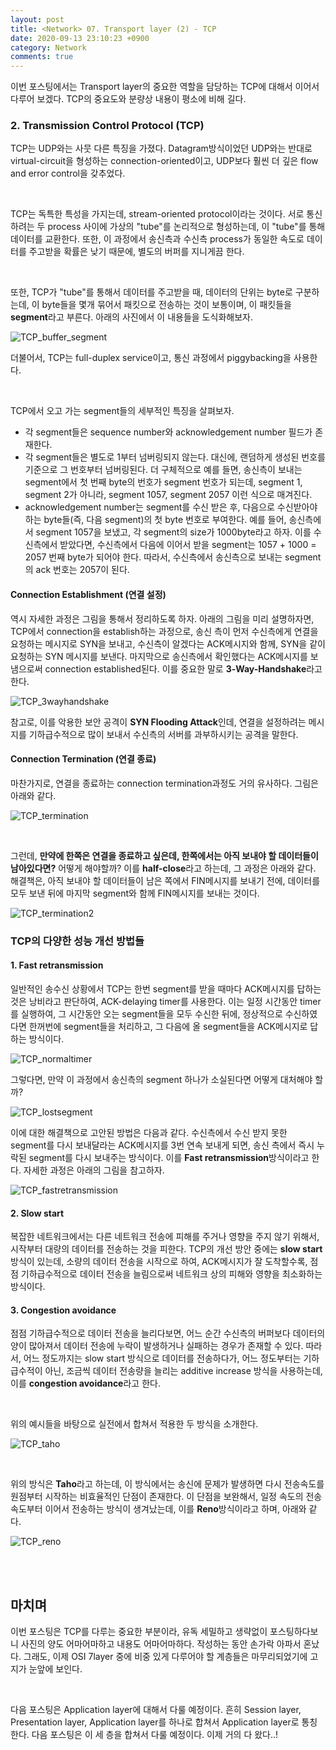 ```yaml
---
layout: post
title: <Network> 07. Transport layer (2) - TCP
date: 2020-09-13 23:10:23 +0900
category: Network
comments: true
---
```

이번 포스팅에서는 Transport layer의 중요한 역할을 담당하는 TCP에 대해서 이어서 다루어 보겠다. TCP의 중요도와 분량상 내용이 평소에 비해 길다.

### 2. Transmission Control Protocol (TCP)

TCP는 UDP와는 사뭇 다른 특징을 가졌다. Datagram방식이었던 UDP와는 반대로 virtual-circuit을 형성하는 connection-oriented이고, UDP보다 훨씬 더 깊은 flow and error control을 갖추었다.

<br/>

TCP는 독특한 특성을 가지는데, stream-oriented protocol이라는 것이다. 서로 통신하려는 두 process 사이에 가상의 "tube"를 논리적으로 형성하는데, 이 "tube"를 통해 데이터를 교환한다. 또한, 이 과정에서 송신측과 수신측 process가 동일한 속도로 데이터를 주고받을 확률은 낮기 때문에, 별도의 버퍼를 지니게끔 한다. 

<br/>

또한, TCP가 "tube"를 통해서 데이터를 주고받을 때, 데이터의 단위는 byte로 구분하는데, 이 byte들을 몇개 묶어서 패킷으로 전송하는 것이 보통이며, 이 패킷들을 **segment**라고 부른다. 아래의 사진에서 이 내용들을 도식화해보자.

![TCP_buffer_segment]({{site.url}}/img/TCP_buffer_segment.jpg)

더불어서, TCP는 full-duplex service이고, 통신 과정에서 piggybacking을 사용한다.

<br/>

TCP에서 오고 가는 segment들의 세부적인 특징을 살펴보자.

- 각 segment들은 sequence number와 acknowledgement number 필드가 존재한다.
- 각 segment들은 별도로 1부터 넘버링되지 않는다. 대신에, 랜덤하게 생성된 번호를 기준으로 그 번호부터 넘버링된다. 더 구체적으로 예를 들면, 송신측이 보내는 segment에서 첫 번째 byte의 번호가 segment 번호가 되는데, segment 1, segment 2가 아니라, segment 1057, segment 2057 이런 식으로 매겨진다. 
- acknowledgement number는 segment를 수신 받은 후, 다음으로 수신받아야 하는 byte들(즉, 다음 segment)의 첫 byte 번호로 부여한다. 예를 들어, 송신측에서 segment 1057을 보냈고, 각 segment의 size가 1000byte라고 하자. 이를 수신측에서 받았다면, 수신측에서 다음에 이어서 받을 segment는 1057 + 1000 = 2057 번째 byte가 되어야 한다. 따라서, 수신측에서 송신측으로 보내는 segment의 ack 번호는 2057이 된다. 


#### Connection Establishment (연결 설정)

역시 자세한 과정은 그림을 통해서 정리하도록 하자. 아래의 그림을 미리 설명하자면, TCP에서 connection을 establish하는 과정으로, 송신 측이 먼저 수신측에게 연결을 요청하는 메시지로 SYN을 보내고, 수신측이 알겠다는 ACK메시지와 함께, SYN을 같이 요청하는 SYN 메시지를 보낸다. 마지막으로 송신측에서 확인했다는 ACK메시지를 보냄으로써 connection established된다. 이를 중요한 말로 **3-Way-Handshake**라고 한다.

![TCP_3wayhandshake]({{site.url}}/img/TCP_3wayhandshake.jpg)

참고로, 이를 악용한 보안 공격이 **SYN Flooding Attack**인데, 연결을 설정하려는 메시지를 기하급수적으로 많이 보내서 수신측의 서버를 과부하시키는 공격을 말한다.

#### Connection Termination (연결 종료)

마찬가지로, 연결을 종료하는 connection termination과정도 거의 유사하다. 그림은 아래와 같다.

![TCP_termination]({{site.url}}/img/TCP_termination.jpg)

<br/>

그런데, **만약에 한쪽은 연결을 종료하고 싶은데, 한쪽에서는 아직 보내야 할 데이터들이 남아있다면?** 어떻게 해야할까? 이를 **half-close**라고 하는데, 그 과정은 아래와 같다. 해결책은, 아직 보내야 할 데이터들이 남은 쪽에서 FIN메시지를 보내기 전에, 데이터를 모두 보낸 뒤에 마지막 segment와 함께 FIN메시지를 보내는 것이다. 

![TCP_termination2]({{site.url}}/img/TCP_termination2.jpg)

### TCP의 다양한 성능 개선 방법들

#### 1. Fast retransmission

일반적인 송수신 상황에서 TCP는 한번 segment를 받을 때마다 ACK메시지를 답하는 것은 낭비라고 판단하여, ACK-delaying timer를 사용한다. 이는 일정 시간동안 timer를 실행하여, 그 시간동안 오는 segment들을 모두 수신한 뒤에, 정상적으로 수신하였다면 한꺼번에 segment들을 처리하고, 그 다음에 올 segment들을 ACK메시지로 답하는 방식이다.

![TCP_normaltimer]({{site.url}}/img/TCP_normaltimer.jpg)

그렇다면, 만약 이 과정에서 송신측의 segment 하나가 소실된다면 어떻게 대처해야 할까? 

![TCP_lostsegment]({{site.url}}/img/TCP_lostsegment.jpg)

이에 대한 해결책으로 고안된 방법은 다음과 같다. 수신측에서 수신 받지 못한 segment를 다시 보내달라는 ACK메시지를 3번 연속 보내게 되면, 송신 측에서 즉시 누락된 segment를 다시 보내주는 방식이다. 이를 **Fast retransmission**방식이라고 한다. 자세한 과정은 아래의 그림을 참고하자.

![TCP_fastretransmission]({{site.url}}/img/TCP_fastretransmission.jpg)

#### 2. Slow start

복잡한 네트워크에서는 다른 네트워크 전송에 피해를 주거나 영향을 주지 않기 위해서, 시작부터 대량의 데이터를 전송하는 것을 피한다. TCP의 개선 방안 중에는 **slow start** 방식이 있는데, 소량의 데이터 전송을 시작으로 하여, ACK메시지가 잘 도착할수록, 점점 기하급수적으로 데이터 전송을 늘림으로써 네트워크 상의 피해와 영향을 최소화하는 방식이다.

#### 3. Congestion avoidance

점점 기하급수적으로 데이터 전송을 늘리다보면, 어느 순간 수신측의 버퍼보다 데이터의 양이 많아져서 데이터 전송에 누락이 발생하거나 실패하는 경우가 존재할 수 있다. 따라서, 어느 정도까지는 slow start 방식으로 데이터를 전송하다가, 어느 정도부터는 기하급수적이 아닌, 조금씩 데이터 전송량을 늘리는 additive increase 방식을 사용하는데, 이를 **congestion avoidance**라고 한다.

<br/>

위의 예시들을 바탕으로 실전에서 합쳐서 적용한 두 방식을 소개한다.

![TCP_taho]({{site.url}}/img/TCP_taho.jpg)

<br/>

위의 방식은 **Taho**라고 하는데, 이 방식에서는 송신에 문제가 발생하면 다시 전송속도를 원점부터 시작하는 비효율적인 단점이 존재한다. 이 단점을 보완해서, 일정 속도의 전송 속도부터 이어서 전송하는 방식이 생겨났는데, 이를 **Reno**방식이라고 하며, 아래와 같다. 

![TCP_reno]({{site.url}}/img/TCP_reno.jpg)

<br/>
<br/>

## 마치며

이번 포스팅은 TCP를 다루는 중요한 부분이라, 유독 세밀하고 생략없이 포스팅하다보니 사진의 양도 어마어마하고 내용도 어마어마하다. 작성하는 동안 손가락 아파서 혼났다. 그래도, 이제 OSI 7layer 중에 비중 있게 다루어야 할 계층들은 마무리되었기에 고지가 눈앞에 보인다.

<br/>

다음 포스팅은 Application layer에 대해서 다룰 예정이다. 흔히 Session layer, Presentation layer, Application layer를 하나로 합쳐서 Application layer로 통칭한다. 다음 포스팅은 이 세 층을 합쳐서 다룰 예정이다. 이제 거의 다 왔다..! 
